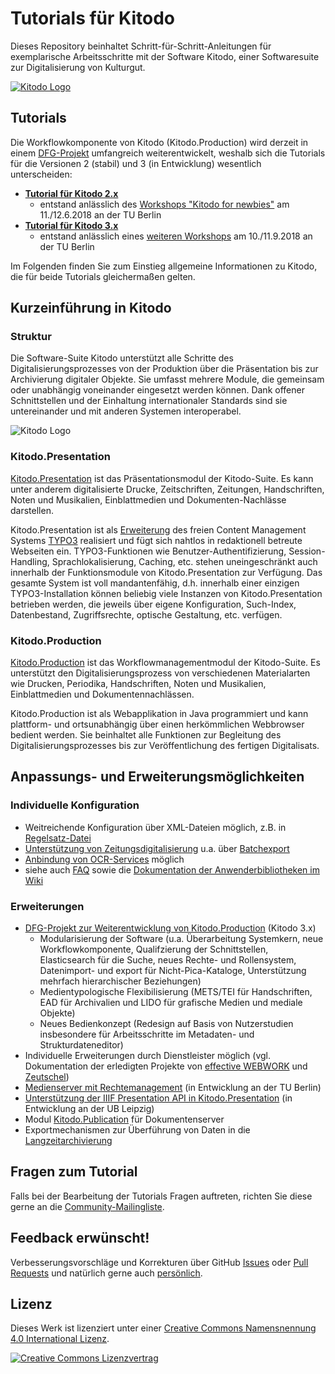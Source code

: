 # Tutorials für Kitodo
Dieses Repository beinhaltet Schritt-für-Schritt-Anleitungen für exemplarische Arbeitsschritte mit der Software Kitodo, einer Softwaresuite zur Digitalisierung von Kulturgut.

[![Kitodo Logo](images/kitodo_300x110.png)](https://www.kitodo.org)

## Tutorials

Die Workflowkomponente von Kitodo (Kitodo.Production) wird derzeit in einem [DFG-Projekt](https://www.kitodo.org/software/entwicklung/dfg-projekt/) umfangreich weiterentwickelt, weshalb sich die Tutorials für die Versionen 2 (stabil) und 3 (in Entwicklung) wesentlich unterscheiden:

* **[Tutorial für Kitodo 2.x](kitodo2/README.md)**
  * entstand anlässlich des [Workshops "Kitodo for newbies"](https://www.kitodo.org/news/2018/03/07/workshop-kitodo-for-newbies/) am 11./12.6.2018 an der TU Berlin
* **[Tutorial für Kitodo 3.x](kitodo3/README.md)**
  * entstand anlässlich eines [weiteren Workshops](http://www.kitodo.org/news/2018/07/23/online-tutorial/) am 10./11.9.2018 an der TU Berlin

Im Folgenden finden Sie zum Einstieg allgemeine Informationen zu Kitodo, die für beide Tutorials gleichermaßen gelten.

## Kurzeinführung in Kitodo

### Struktur

Die Software-Suite Kitodo unterstützt alle Schritte des Digitalisierungsprozesses von der Produktion über die Präsentation bis zur Archivierung digitaler Objekte. Sie umfasst mehrere Module, die gemeinsam oder unabhängig voneinander eingesetzt werden können. Dank offener Schnittstellen und der Einhaltung internationaler Standards sind sie untereinander und mit anderen Systemen interoperabel.

![Kitodo Logo](images/kitodo_uebersicht.png)

### Kitodo.Presentation

[Kitodo.Presentation](https://www.kitodo.org/software/kitodopresentation/) ist das Präsentationsmodul der Kitodo-Suite. Es kann unter anderem digitalisierte Drucke, Zeitschriften, Zeitungen, Handschriften, Noten und Musikalien, Einblattmedien und Dokumenten-Nachlässe darstellen. 

Kitodo.Presentation ist als [Erweiterung](http://typo3.org/extensions/repository/view/dlf/) des freien Content Management Systems [TYPO3](http://typo3.org/) realisiert und fügt sich nahtlos in redaktionell betreute Webseiten ein. TYPO3-Funktionen wie Benutzer-Authentifizierung, Session-Handling, Sprachlokalisierung, Caching, etc. stehen uneingeschränkt auch innerhalb der Funktionsmodule von Kitodo.Presentation zur Verfügung. Das gesamte System ist voll mandantenfähig, d.h. innerhalb einer einzigen TYPO3-Installation können beliebig viele Instanzen von Kitodo.Presentation betrieben werden, die jeweils über eigene Konfiguration, Such-Index, Datenbestand, Zugriffsrechte, optische Gestaltung, etc. verfügen.

### Kitodo.Production

[Kitodo.Production](https://www.kitodo.org/software/kitodoproduction/) ist das Workflowmanagementmodul der Kitodo-Suite. Es unterstützt den Digitalisierungsprozess von verschiedenen Materialarten wie Drucken, Periodika, Handschriften, Noten und Musikalien, Einblattmedien und Dokumentennachlässen.

Kitodo.Production ist als Webapplikation in Java programmiert und kann plattform- und ortsunabhängig über einen herkömmlichen Webbrowser bedient werden. Sie beinhaltet alle Funktionen zur Begleitung des Digitalisierungsprozesses bis zur Veröffentlichung des fertigen Digitalisats.

## Anpassungs- und Erweiterungsmöglichkeiten

### Individuelle Konfiguration

* Weitreichende Konfiguration über XML-Dateien möglich, z.B. in [Regelsatz-Datei](https://github.com/kitodo/kitodo-production/wiki/Regelsatz-XML-Datei)
* [Unterstützung von Zeitungsdigitalisierung](https://github.com/kitodo/kitodo-production/wiki/Neuen-Vorgang-anlegen-I-Zeitungen) u.a. über [Batchexport](https://github.com/kitodo/kitodo-production/wiki/Batchexport-Zeitungen)
* [Anbindung von OCR-Services](https://github.com/kitodo/kitodo-production/wiki/OCR) möglich
* siehe auch [FAQ](https://github.com/kitodo/kitodo-production/wiki/FAQs) sowie die [Dokumentation der Anwenderbibliotheken im Wiki](https://github.com/kitodo/kitodo-production/wiki/Dokumentationen-der-Anwenderbibliotheken)

### Erweiterungen

* [DFG-Projekt zur Weiterentwicklung von Kitodo.Production](https://www.kitodo.org/software/entwicklung/dfg-projekt/) (Kitodo 3.x)
  * Modularisierung der Software (u.a. Überarbeitung Systemkern, neue Workflowkomponente, Qualifzierung der Schnittstellen, Elasticsearch für die Suche, neues Rechte- und Rollensystem, Datenimport- und export für Nicht-Pica-Kataloge, Unterstützung mehrfach hierarchischer Beziehungen)
  * Medientypologische Flexibilisierung (METS/TEI für Handschriften, EAD für Archivalien und LIDO für grafische Medien und mediale Objekte)
  * Neues Bedienkonzept (Redesign auf Basis von Nutzerstudien insbesondere für Arbeitsschritte im Metadaten- und Strukturdateneditor)
* Individuelle Erweiterungen durch Dienstleister möglich (vgl. Dokumentation der erledigten Projekte von [effective WEBWORK](https://github.com/kitodo/kitodo-production/wiki/effective-webwork-Dokumentation) und [Zeutschel](https://github.com/kitodo/kitodo-production/wiki/Zeutschel-Dokumentation))
* [Medienserver mit Rechtemanagement](https://github.com/tuub/kitodo-mediaserver) (in Entwicklung an der TU Berlin)
* [Unterstützung der IIIF Presentation API in Kitodo.Presentation](https://wiki.dnb.de/download/attachments/132748423/2018-04-11_KIMWS18_Meyer-IIIF%2BDFG-Viewer.pptx?version=1&modificationDate=1523606567000&api=v2) (in Entwicklung an der UB Leipzig)
* Modul [Kitodo.Publication](https://www.kitodo.org/software/kitodopublication/) für Dokumentenserver
* Exportmechanismen zur Überführung von Daten in die [Langzeitarchivierung](https://www.kitodo.org/software/langzeitarchivierung/)

## Fragen zum Tutorial

Falls bei der Bearbeitung der Tutorials Fragen auftreten, richten Sie diese gerne an die [Community-Mailingliste](https://maillist.slub-dresden.de/cgi-bin/mailman/listinfo/kitodo-community).

## Feedback erwünscht!

Verbesserungsvorschläge und Korrekturen über GitHub [Issues](https://github.com/kitodo/kitodo-tutorials/issues) oder [Pull Requests](https://github.com/kitodo/kitodo-tutorials/pulls) und natürlich gerne auch [persönlich](https://felixlohmeier.de/).

## Lizenz

Dieses Werk ist lizenziert unter einer [Creative Commons Namensnennung 4.0 International Lizenz](https://creativecommons.org/licenses/by/4.0/).

[![Creative Commons Lizenzvertrag](images/cc_by_88x31.png)](https://creativecommons.org/licenses/by/4.0/)
